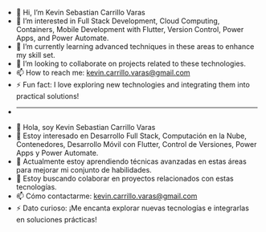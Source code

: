 - 👋 Hi, I’m Kevin Sebastian Carrillo Varas
- 👀 I’m interested in Full Stack Development, Cloud Computing, Containers, Mobile Development with Flutter, Version Control, Power Apps, and Power Automate.
- 🌱 I’m currently learning advanced techniques in these areas to enhance my skill set.
- 💞️ I’m looking to collaborate on projects related to these technologies.
- 📫 How to reach me: kevin.carrillo.varas@gmail.com
- ⚡ Fun fact: I love exploring new technologies and integrating them into practical solutions!
- **************************************************************************************************************
- 👋 Hola, soy Kevin Sebastian Carrillo Varas
- 👀 Estoy interesado en Desarrollo Full Stack, Computación en la Nube, Contenedores, Desarrollo Móvil con Flutter, Control de Versiones, Power Apps y Power Automate.
- 🌱 Actualmente estoy aprendiendo técnicas avanzadas en estas áreas para mejorar mi conjunto de habilidades.
- 💞️ Estoy buscando colaborar en proyectos relacionados con estas tecnologías.
- 📫 Cómo contactarme: kevin.carrillo.varas@gmail.com
- ⚡ Dato curioso: ¡Me encanta explorar nuevas tecnologías e integrarlas en soluciones prácticas!

